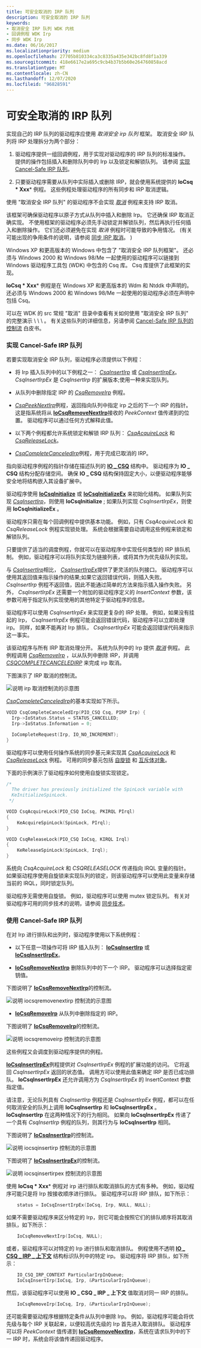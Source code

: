 ```yaml
---
title: 可安全取消的 IRP 队列
description: 可安全取消的 IRP 队列
keywords:
- 取消安全 IRP 队列 WDK 内核
- 回调例程 WDK Irp
- 同步 WDK Irp
ms.date: 06/16/2017
ms.localizationpriority: medium
ms.openlocfilehash: 27705b810334ca3c8335a435e342bc8fd8f1a339
ms.sourcegitcommit: 418e6617e2a695c9cb4b37b5b60e264760858acd
ms.translationtype: MT
ms.contentlocale: zh-CN
ms.lasthandoff: 12/07/2020
ms.locfileid: "96828591"
---
```

# <a name="cancel-safe-irp-queues"></a>可安全取消的 IRP 队列





实现自己的 IRP 队列的驱动程序应使用 *取消安全 irp 队列* 框架。 取消安全 IRP 队列将 IRP 处理拆分为两个部分：

1. 驱动程序提供一组回调例程，用于实现对驱动程序的 IRP 队列的标准操作。 提供的操作包括插入和删除队列中的 Irp 以及锁定和解锁队列。 请参阅 [实现 Cancel-Safe IRP 队列](#ddk-implementing-the-cancel-safe-irp-queue-kg)。

2. 只要驱动程序需要从队列中实际插入或删除 IRP，就会使用系统提供的 **IoCsq * Xxx*** 例程。 这些例程处理驱动程序的所有同步和 IRP 取消逻辑。

使用 "取消安全 IRP 队列" 的驱动程序不会实现 [*取消*](/windows-hardware/drivers/ddi/wdm/nc-wdm-driver_cancel) 例程来支持 IRP 取消。

该框架可确保驱动程序以原子方式从队列中插入和删除 Irp。 它还确保 IRP 取消正确实现。 不使用框架的驱动程序必须先手动锁定并解锁队列，然后再执行任何插入和删除操作。 它们还必须避免在实现 *取消* 例程时可能导致的争用情况。  (有关可能出现的争用条件的说明，请参阅 [同步 IRP 取消](synchronizing-irp-cancellation.md)。 ) 

Windows XP 和更高版本的 Windows 中包含了 "取消安全 IRP 队列框架"。 还必须与 Windows 2000 和 Windows 98/Me 一起使用的驱动程序可以链接到 Windows 驱动程序工具包 (WDK) 中包含的 Csq 库。 Csq 库提供了此框架的实现。

**IoCsq * Xxx*** 例程是在 Windows XP 和更高版本的 Wdm 和 Ntddk 中声明的。 还必须与 Windows 2000 和 Windows 98/Me 一起使用的驱动程序必须在声明中包括 Csq。

可以在 WDK 的 src 常规 "取消" 目录中查看有关如何使用 "取消安全 IRP 队列" 的完整演示 \\ \\ \\ 。 有关这些队列的详细信息，另请参阅 [Cancel-Safe IRP 队列的控制流](https://go.microsoft.com/fwlink/p/?linkid=57844) 白皮书。

### <a name="implementing-the-cancel-safe-irp-queue"></a><a href="" id="ddk-implementing-the-cancel-safe-irp-queue-kg"></a>实现 Cancel-Safe IRP 队列

若要实现取消安全 IRP 队列，驱动程序必须提供以下例程：

-   将 Irp 插入队列中的以下例程之一： [*CsqInsertIrp*](/windows-hardware/drivers/ddi/wdm/nc-wdm-io_csq_insert_irp) 或 [*CsqInsertIrpEx*](/windows-hardware/drivers/ddi/wdm/nc-wdm-io_csq_insert_irp_ex)。 *CsqInsertIrpEx* 是 *CsqInsertIrp* 的扩展版本;使用一种来实现队列。

-   从队列中删除指定 IRP 的 [*CsqRemoveIrp*](/windows-hardware/drivers/ddi/wdm/nc-wdm-io_csq_remove_irp) 例程。

-   [*CsqPeekNextIrp*](/windows-hardware/drivers/ddi/wdm/nc-wdm-io_csq_peek_next_irp)例程，返回指向队列中指定 irp 之后的下一个 IRP 的指针。 这是指系统将从 [**IoCsqRemoveNextIrp**](/windows-hardware/drivers/ddi/wdm/nf-wdm-iocsqremovenextirp)接收的 *PeekContext* 值传递到的位置。 驱动程序可以通过任何方式解释此值。

-   以下两个例程都允许系统锁定和解锁 IRP 队列： [*CsqAcquireLock*](/windows-hardware/drivers/ddi/wdm/nc-wdm-io_csq_acquire_lock) 和 [*CsqReleaseLock*](/windows-hardware/drivers/ddi/wdm/nc-wdm-io_csq_release_lock)。

-   [*CsqCompleteCanceledIrp*](/windows-hardware/drivers/ddi/wdm/nc-wdm-io_csq_complete_canceled_irp)例程，用于完成已取消的 IRP。

指向驱动程序例程的指针存储在描述队列的 [**IO \_ CSQ**](./eprocess.md) 结构中。 驱动程序为 **IO \_ CSQ** 结构分配存储空间。 确保 **IO \_ CSQ** 结构保持固定大小，以便驱动程序能够安全地将结构嵌入其设备扩展中。

驱动程序使用 [**IoCsqInitialize**](/windows-hardware/drivers/ddi/wdm/nf-wdm-iocsqinitialize) 或 [**IoCsqInitializeEx**](/windows-hardware/drivers/ddi/wdm/nf-wdm-iocsqinitializeex) 来初始化结构。 如果队列实现 [*CsqInsertIrp*](/windows-hardware/drivers/ddi/wdm/nc-wdm-io_csq_insert_irp)，则使用 **IoCsqInitialize** ; 如果队列实现 *CsqInsertIrpEx*，则使用 **IoCsqInitializeEx** 。

驱动程序只需在每个回调例程中提供基本功能。 例如，只有 *CsqAcquireLock* 和 *CsqReleaseLock* 例程实现锁处理。 系统会根据需要自动调用这些例程来锁定和解锁队列。

只要提供了适当的调度例程，你就可以在驱动程序中实现任何类型的 IRP 排队机制。 例如，驱动程序可以将队列实现为链接列表，或将其作为优先级队列实现。

与 [*CsqInsertIrp*](/windows-hardware/drivers/ddi/wdm/nc-wdm-io_csq_insert_irp)相比， [*CsqInsertIrpEx*](/windows-hardware/drivers/ddi/wdm/nc-wdm-io_csq_insert_irp_ex)提供了更灵活的队列接口。 驱动程序可以使用其返回值来指示操作的结果;如果它返回错误代码，则插入失败。 *CsqInsertIrp* 例程不返回值，因此不能通过简单的方法来指示插入操作失败。 另外， *CsqInsertIrpEx* 还需要一个附加的驱动程序定义的 *InsertContext* 参数，该参数可用于指定队列实现使用的其他特定于驱动程序的信息。

驱动程序可以使用 *CsqInsertIrpEx* 来实现更复杂的 IRP 处理。 例如，如果没有挂起的 Irp， *CsqInsertIrpEx* 例程可能会返回错误代码，驱动程序可以立即处理 irp。 同样，如果不能再对 Irp 排队， *CsqInsertIrpEx* 可能会返回错误代码来指示这一事实。

该驱动程序与所有 IRP 取消处理分开。 系统为队列中的 Irp 提供 [*取消*](/windows-hardware/drivers/ddi/wdm/nc-wdm-driver_cancel) 例程。 此例程调用 [*CsqRemoveIrp*](/windows-hardware/drivers/ddi/wdm/nc-wdm-io_csq_remove_irp) ，以从队列中删除 IRP，并调用 [*CSQCOMPLETECANCELEDIRP*](/windows-hardware/drivers/ddi/wdm/nc-wdm-io_csq_complete_canceled_irp) 来完成 irp 取消。

下图演示了 IRP 取消的控制流。

![说明 irp 取消控制流的示意图](images/5cancelingirp.png)

[*CsqCompleteCanceledIrp*](/windows-hardware/drivers/ddi/wdm/nc-wdm-io_csq_complete_canceled_irp)的基本实现如下所示。

```cpp
VOID CsqCompleteCanceledIrp(PIO_CSQ Csq, PIRP Irp) {
  Irp->IoStatus.Status = STATUS_CANCELLED;
  Irp->IoStatus.Information = 0;

  IoCompleteRequest(Irp, IO_NO_INCREMENT);
}
```

驱动程序可以使用任何操作系统的同步基元来实现其 [*CsqAcquireLock*](/windows-hardware/drivers/ddi/wdm/nc-wdm-io_csq_acquire_lock) 和 [*CsqReleaseLock*](/windows-hardware/drivers/ddi/wdm/nc-wdm-io_csq_release_lock) 例程。 可用的同步基元包括 [自旋锁](./introduction-to-spin-locks.md) 和 [互斥体对象](introduction-to-mutex-objects.md)。

下面的示例演示了驱动程序如何使用自旋锁实现锁定。

```cpp
/* 
  The driver has previously initialized the SpinLock variable with
  KeInitializeSpinLock.
 */

VOID CsqAcquireLock(PIO_CSQ IoCsq, PKIRQL PIrql)
{
    KeAcquireSpinLock(SpinLock, PIrql);
}

VOID CsqReleaseLock(PIO_CSQ IoCsq, KIRQL Irql)
{
    KeReleaseSpinLock(SpinLock, Irql);
}
```

系统向 *CsqAcquireLock* 和 *CSQRELEASELOCK* 传递指向 IRQL 变量的指针。 如果驱动程序使用自旋锁来实现队列的锁定，则该驱动程序可以使用此变量来存储当前的 IRQL，同时锁定队列。

驱动程序无需使用自旋锁。 例如，驱动程序可以使用 mutex 锁定队列。 有关对驱动程序可用的同步技术的说明，请参阅 [同步技术](introduction-to-kernel-dispatcher-objects.md)。

### <a name="using-the-cancel-safe-irp-queue"></a><a href="" id="ddk-using-the-cancel-safe-irp-queue-kg"></a>使用 Cancel-Safe IRP 队列

在对 Irp 进行排队和出列时，驱动程序使用以下系统例程：

-   以下任意一项操作可将 IRP 插入队列： [**IoCsqInsertIrp**](/windows-hardware/drivers/ddi/wdm/nf-wdm-iocsqinsertirp) 或 [**IoCsqInsertIrpEx**](/windows-hardware/drivers/ddi/wdm/nf-wdm-iocsqinsertirpex)。

-   [**IoCsqRemoveNextIrp**](/windows-hardware/drivers/ddi/wdm/nf-wdm-iocsqremovenextirp) 删除队列中的下一个 IRP。 驱动程序可以选择指定密钥值。

下图说明了 [**IoCsqRemoveNextIrp**](/windows-hardware/drivers/ddi/wdm/nf-wdm-iocsqremovenextirp)的控制流。

![说明 iocsqremovenextirp 控制流的示意图](images/4iocsqremovenextirp.png)

-   [**IoCsqRemoveIrp**](/windows-hardware/drivers/ddi/wdm/nf-wdm-iocsqremoveirp) 从队列中删除指定的 IRP。

下图说明了 [**IoCsqRemoveIrp**](/windows-hardware/drivers/ddi/wdm/nf-wdm-iocsqremoveirp)的控制流。

![说明 iocsqremoveirp 控制流的示意图](images/3iocsqremoveirp.png)

这些例程又会调度到驱动程序提供的例程。

[**IoCsqInsertIrpEx**](/windows-hardware/drivers/ddi/wdm/nf-wdm-iocsqinsertirpex)例程提供对 *CsqInsertIrpEx* 例程的扩展功能的访问。 它将返回 *CsqInsertIrpEx* 返回的状态值。 调用方可以使用此值来确定 IRP 是否已成功排队。 **IoCsqInsertIrpEx** 还允许调用方为 *CsqInsertIrpEx* 的 InsertContext 参数指定值。

请注意，无论队列具有 *CsqInsertIrp* 例程还是 *CsqInsertIrpEx* 例程，都可以在任何取消安全的队列上调用 **IoCsqInsertIrp** 和 **IoCsqInsertIrpEx** 。 **IoCsqInsertIrp** 在这两种情况下的行为相同。 如果向 **IoCsqInsertIrpEx** 传递了一个具有 *CsqInsertIrp* 例程的队列，则其行为与 **IoCsqInsertIrp** 相同。

下图说明了 [**IoCsqInsertIrp**](/windows-hardware/drivers/ddi/wdm/nf-wdm-iocsqinsertirp)的控制流。

![说明 iocsqinsertirp 控制流的示意图](images/iocsqinsertirp.png)

下图说明了 [**IoCsqInsertIrpEx**](/windows-hardware/drivers/ddi/wdm/nf-wdm-iocsqinsertirpex)的控制流。

![说明 iocsqinsertirpex 控制流的示意图](images/2iocsqinitializeex.png)

使用 **IoCsq * Xxx*** 例程对 irp 进行排队和取消排队的方式有多种。 例如，驱动程序可能只是将 Irp 按接收顺序进行排队。 驱动程序可以将 IRP 排队，如下所示：

```cpp
    status = IoCsqInsertIrpEx(IoCsq, Irp, NULL, NULL);
```

如果不需要驱动程序来区分特定的 Irp，则它可能会按照它们的排队顺序将其取消排队，如下所示：

```cpp
    IoCsqRemoveNextIrp(IoCsq, NULL);
```

或者，驱动程序可以对特定的 Irp 进行排队和取消排队。 例程使用不透明 [**IO \_ CSQ \_ IRP \_ 上下文**](./eprocess.md) 结构标识队列中的特定 irp。 驱动程序将 IRP 排队，如下所示：

```cpp
    IO_CSQ_IRP_CONTEXT ParticularIrpInQueue;
    IoCsqInsertIrp(IoCsq, Irp, &ParticularIrpInQueue);
```

然后，该驱动程序可以使用 **IO \_ CSQ \_ IRP \_ 上下文** 值取消对同一 IRP 的排队。

```cpp
    IoCsqRemoveIrp(IoCsq, Irp, &ParticularIrpInQueue);
```

还可能需要驱动程序根据特定条件从队列中删除 Irp。 例如，驱动程序可能会将优先级与每个 IRP 关联起来，以便较高优先级的 Irp 首先进入取消排队。 驱动程序可以将 *PeekContext* 值传递到 [**IoCsqRemoveNextIrp**](/windows-hardware/drivers/ddi/wdm/nf-wdm-iocsqremovenextirp)，系统在请求队列中的下一 IRP 时，系统会将该值传递回驱动程序。

 


